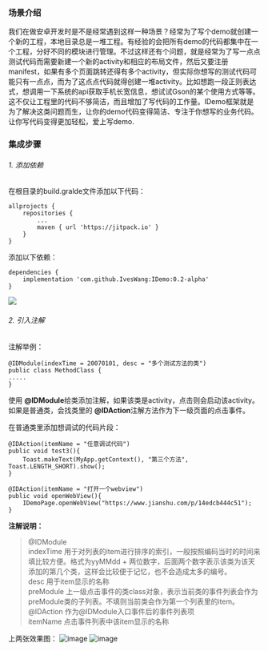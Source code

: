 ### 场景介绍
我们在做安卓开发时是不是经常遇到这样一种场景？经常为了写个demo就创建一个新的工程，本地目录总是一堆工程。有经验的会把所有demo的代码都集中在一个工程，分好不同的模块进行管理。不过这样还有个问题，就是经常为了写一点点测试代码而需要新建一个新的activity和相应的布局文件，然后又要注册manifest，如果有多个页面跳转还得有多个activity，但实际你想写的测试代码可能只有一点点，而为了这点点代码就得创建一堆activity。比如想跑一段正则表达式，想调用一下系统的api获取手机长宽信息，想试试Gson的某个使用方式等等。这不仅让工程里的代码不够简洁，而且增加了写代码的工作量。IDemo框架就是为了解决这类问题而生，让你的demo代码变得简洁、专注于你想写的业务代码。让你写代码变得更加轻松，爱上写demo.
### 集成步骤
###### 1. 添加依赖
在根目录的build.gralde文件添加以下代码：
```
allprojects {
	repositories {
		...
		maven { url 'https://jitpack.io' }
	}
}
```

添加以下依赖：
```
dependencies {
	implementation 'com.github.IvesWang:IDemo:0.2-alpha'
}
```
[![](https://jitpack.io/v/IvesWang/IDemo.svg)](https://jitpack.io/#IvesWang/IDemo)

###### 2. 引入注解
注解举例：</br>

```
@IDModule(indexTime = 20070101, desc = "多个测试方法的类")
public class MethodClass {
.....
}
```
使用 **@IDModule**给类添加注解，如果该类是activity，点击则会启动该activity。如果是普通类，会找类里的 **@IDAction**注解方法作为下一级页面的点击事件。


在普通类里添加想调试的代码片段：
```
@IDAction(itemName = "任意调试代码")
public void test3(){
    Toast.makeText(MyApp.getContext(), "第三个方法", Toast.LENGTH_SHORT).show();
}

@IDAction(itemName = "打开一个webview")
public void openWebView(){
    IDemoPage.openWebView("https://www.jianshu.com/p/14edcb444c51");
}
```

**注解说明：**</br>
> @IDModule</br>
indexTime 用于对列表的item进行排序的索引，一般按照编码当时的时间来填比较方便。格式为yyMMdd + 两位数字，后面两个数字表示该类为该天添加的第几个类，这样会比较便于记忆，也不会造成太多的编号。</br>
desc 用于item显示的名称</br>
preModule 上一级点击事件的类class对象，表示当前类的事件列表会作为preModule类的子列表。不填则当前类会作为第一个列表里的item。</br>
@IDAction 作为@IDModule入口事件后的事件列表项</br>
itemName 点击事件列表中该item显示的名称

上两张效果图：
![image](https://upload-images.jianshu.io/upload_images/2698088-95992e807ca8efd1.png?imageMogr2/auto-orient/strip%7CimageView2/2/w/1240)
![image](https://upload-images.jianshu.io/upload_images/2698088-2d19ada7e5b6a7ad.png?imageMogr2/auto-orient/strip%7CimageView2/2/w/1240)
